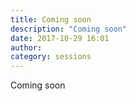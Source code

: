 ```yaml
---
title: Coming soon
description: "Coming soon"
date: 2017-10-29 16:01
author:
category: sessions
---
```

Coming soon